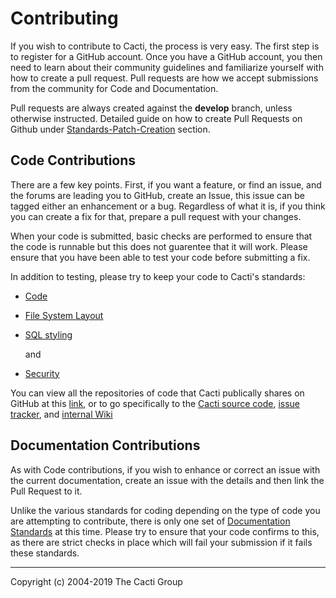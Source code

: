 # Contributing

If you wish to contribute to Cacti, the process is very easy.  The first step
is to register for a GitHub account.  Once you have a GitHub account, you then
need to learn about their community guidelines and familiarize yourself with
how to create a pull request.  Pull requests are how we accept submissions from
the community for Code and Documentation.

Pull requests are always created against the **develop** branch, unless
otherwise instructed. Detailed guide on how to create Pull Requests on Github
under [Standards-Patch-Creation](Standards-Patch-Creation.md) section.

## Code Contributions

There are a few key points.  First, if you want a feature, or find an issue,
and the forums are leading you to GitHub, create an Issue, this issue can be
tagged either an enhancement or a bug.  Regardless of what it is, if you think
you can create a fix for that, prepare a pull request with your changes.

When your code is submitted, basic checks are performed to ensure that the code
is runnable but this does not guarentee that it will work.  Please ensure that
you have been able to test your code before submitting a fix.

In addition to testing, please try to keep your code to Cacti's standards:

- [Code](Standards-Code-Formatting.md)

- [File System Layout](Standards-FileSystem-Layout.md)

- [SQL styling](Standards-SQL.md)

  and

- [Security](Standards-Security.md)

You can view all the repositories of code that Cacti publically shares on GitHub
at this [link](https://github.com/Cacti), or to go specifically to the [Cacti
source code](https://github.com/Cacti/cacti), [issue
tracker](https://github.com/Cacti/cacti/issues), and [internal
Wiki](https://github.com/Cacti/cacti/wiki)

## Documentation Contributions

As with Code contributions, if you wish to enhance or correct an issue with the
current documentation, create an issue with the details and then link the Pull
Request to it.

Unlike the various standards for coding depending on the type of code you are
attempting to contribute, there is only one set of [Documentation
Standards](Standards-Documentation.md) at this time.  Please try to ensure that
your code confirms to this, as there are strict checks in place which will fail
your submission if it fails these standards.

---
Copyright (c) 2004-2019 The Cacti Group
